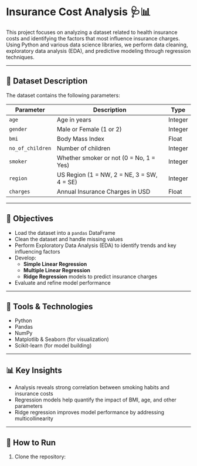 # Insurance Cost Analysis 🩺📊

This project focuses on analyzing a dataset related to health insurance costs and identifying the factors that most influence insurance charges. Using Python and various data science libraries, we perform data cleaning, exploratory data analysis (EDA), and predictive modeling through regression techniques.

---

## 📁 Dataset Description

The dataset contains the following parameters:

| Parameter         | Description                              | Type      |
|------------------|------------------------------------------|-----------|
| `age`            | Age in years                             | Integer   |
| `gender`         | Male or Female (1 or 2)                  | Integer   |
| `bmi`            | Body Mass Index                          | Float     |
| `no_of_children` | Number of children                       | Integer   |
| `smoker`         | Whether smoker or not (0 = No, 1 = Yes)  | Integer   |
| `region`         | US Region (1 = NW, 2 = NE, 3 = SW, 4 = SE)| Integer   |
| `charges`        | Annual Insurance Charges in USD          | Float     |

---

## 🎯 Objectives

- Load the dataset into a `pandas` DataFrame
- Clean the dataset and handle missing values
- Perform Exploratory Data Analysis (EDA) to identify trends and key influencing factors
- Develop:
  - **Simple Linear Regression**
  - **Multiple Linear Regression**
  - **Ridge Regression** models to predict insurance charges
- Evaluate and refine model performance

---

## 🔧 Tools & Technologies

- Python
- Pandas
- NumPy
- Matplotlib & Seaborn (for visualization)
- Scikit-learn (for model building)

---

## 📊 Key Insights

- Analysis reveals strong correlation between smoking habits and insurance costs
- Regression models help quantify the impact of BMI, age, and other parameters
- Ridge regression improves model performance by addressing multicollinearity

---

## 🚀 How to Run

1. Clone the repository:

